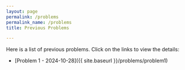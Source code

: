 ```yaml
---
layout: page
permalink: /problems
permalink_name: /problems
title: Previous Problems

---
```



Here is a list of previous problems. Click on the links to view the details:

- [Problem 1 - 2024-10-28]({{ site.baseurl }}/problems/problem1)
